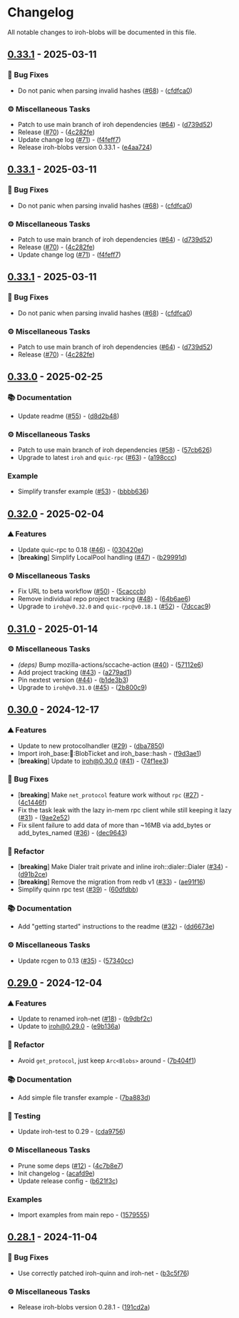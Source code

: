 # Changelog

All notable changes to iroh-blobs will be documented in this file.

## [0.33.1](https://github.com/n0-computer/iroh-blobs/compare/v0.33.0..0.33.1) - 2025-03-11

### 🐛 Bug Fixes

- Do not panic when parsing invalid hashes ([#68](https://github.com/n0-computer/iroh-blobs/issues/68)) - ([cfdfca0](https://github.com/n0-computer/iroh-blobs/commit/cfdfca04760369a9457ea09b4085ab63588398c1))

### ⚙️ Miscellaneous Tasks

- Patch to use main branch of iroh dependencies ([#64](https://github.com/n0-computer/iroh-blobs/issues/64)) - ([d739d52](https://github.com/n0-computer/iroh-blobs/commit/d739d5225029d40749150ad4f2d5e1c1c6f1c0c4))
- Release ([#70](https://github.com/n0-computer/iroh-blobs/issues/70)) - ([4c282fe](https://github.com/n0-computer/iroh-blobs/commit/4c282fea5536f142fe6aab78de1c58d2871c912f))
- Update change log ([#71](https://github.com/n0-computer/iroh-blobs/issues/71)) - ([f4feff7](https://github.com/n0-computer/iroh-blobs/commit/f4feff72c79559ff09ddc8091e15996cf2df0c27))
- Release iroh-blobs version 0.33.1 - ([e4aa724](https://github.com/n0-computer/iroh-blobs/commit/e4aa7245a3ec31a652a5573b70928d0dffd7fbc7))

## [0.33.1](https://github.com/n0-computer/iroh-blobs/compare/v0.33.0..0.33.1) - 2025-03-11

### 🐛 Bug Fixes

- Do not panic when parsing invalid hashes ([#68](https://github.com/n0-computer/iroh-blobs/issues/68)) - ([cfdfca0](https://github.com/n0-computer/iroh-blobs/commit/cfdfca04760369a9457ea09b4085ab63588398c1))

### ⚙️ Miscellaneous Tasks

- Patch to use main branch of iroh dependencies ([#64](https://github.com/n0-computer/iroh-blobs/issues/64)) - ([d739d52](https://github.com/n0-computer/iroh-blobs/commit/d739d5225029d40749150ad4f2d5e1c1c6f1c0c4))
- Release ([#70](https://github.com/n0-computer/iroh-blobs/issues/70)) - ([4c282fe](https://github.com/n0-computer/iroh-blobs/commit/4c282fea5536f142fe6aab78de1c58d2871c912f))
- Update change log ([#71](https://github.com/n0-computer/iroh-blobs/issues/71)) - ([f4feff7](https://github.com/n0-computer/iroh-blobs/commit/f4feff72c79559ff09ddc8091e15996cf2df0c27))

## [0.33.1](https://github.com/n0-computer/iroh-blobs/compare/v0.33.0..0.33.1) - 2025-03-11

### 🐛 Bug Fixes

- Do not panic when parsing invalid hashes ([#68](https://github.com/n0-computer/iroh-blobs/issues/68)) - ([cfdfca0](https://github.com/n0-computer/iroh-blobs/commit/cfdfca04760369a9457ea09b4085ab63588398c1))

### ⚙️ Miscellaneous Tasks

- Patch to use main branch of iroh dependencies ([#64](https://github.com/n0-computer/iroh-blobs/issues/64)) - ([d739d52](https://github.com/n0-computer/iroh-blobs/commit/d739d5225029d40749150ad4f2d5e1c1c6f1c0c4))
- Release ([#70](https://github.com/n0-computer/iroh-blobs/issues/70)) - ([4c282fe](https://github.com/n0-computer/iroh-blobs/commit/4c282fea5536f142fe6aab78de1c58d2871c912f))

## [0.33.0](https://github.com/n0-computer/iroh-blobs/compare/v0.32.0..0.33.0) - 2025-02-25

### 📚 Documentation

- Update readme ([#55](https://github.com/n0-computer/iroh-blobs/issues/55)) - ([d8d2b48](https://github.com/n0-computer/iroh-blobs/commit/d8d2b48fbaaaf4d604e8583e87c874cdc9c5b3c6))

### ⚙️ Miscellaneous Tasks

- Patch to use main branch of iroh dependencies ([#58](https://github.com/n0-computer/iroh-blobs/issues/58)) - ([57cb626](https://github.com/n0-computer/iroh-blobs/commit/57cb62696bbad313d497c4a33821657fb6bf53ee))
- Upgrade to latest `iroh` and `quic-rpc` ([#63](https://github.com/n0-computer/iroh-blobs/issues/63)) - ([a198ccc](https://github.com/n0-computer/iroh-blobs/commit/a198cccbde55071973e2b637e7e3ea56908f5d7d))

### Example

- Simplify transfer example ([#53](https://github.com/n0-computer/iroh-blobs/issues/53)) - ([bbbb636](https://github.com/n0-computer/iroh-blobs/commit/bbbb63679794345ed9e6155e67d0423667bfbf26))

## [0.32.0](https://github.com/n0-computer/iroh-blobs/compare/v0.31.0..0.32.0) - 2025-02-04

### ⛰️  Features

- Update quic-rpc to 0.18 ([#46](https://github.com/n0-computer/iroh-blobs/issues/46)) - ([030420e](https://github.com/n0-computer/iroh-blobs/commit/030420e7fa03c80b44491f8da16b993f4015007f))
- [**breaking**] Simplify LocalPool handling ([#47](https://github.com/n0-computer/iroh-blobs/issues/47)) - ([b29991d](https://github.com/n0-computer/iroh-blobs/commit/b29991dc913459e034b758271d9b79f8ae6c498e))

### ⚙️ Miscellaneous Tasks

- Fix URL to beta workflow ([#50](https://github.com/n0-computer/iroh-blobs/issues/50)) - ([5cacccb](https://github.com/n0-computer/iroh-blobs/commit/5cacccb33818b11eab487b89da0bb4a69325f52b))
- Remove individual repo project tracking ([#48](https://github.com/n0-computer/iroh-blobs/issues/48)) - ([64b6ae6](https://github.com/n0-computer/iroh-blobs/commit/64b6ae6a6b1dfcdf639ad55923391957b0b4186e))
- Upgrade to `iroh@v0.32.0` and `quic-rpc@v0.18.1` ([#52](https://github.com/n0-computer/iroh-blobs/issues/52)) - ([7dccac9](https://github.com/n0-computer/iroh-blobs/commit/7dccac9610482f9acbde4c46a134d99e979e6001))

## [0.31.0](https://github.com/n0-computer/iroh-blobs/compare/v0.30.0..0.31.0) - 2025-01-14

### ⚙️ Miscellaneous Tasks

- *(deps)* Bump mozilla-actions/sccache-action ([#40](https://github.com/n0-computer/iroh-blobs/issues/40)) - ([57112e6](https://github.com/n0-computer/iroh-blobs/commit/57112e62618e07a833a261b0dbfd2f64cc22eb82))
- Add project tracking ([#43](https://github.com/n0-computer/iroh-blobs/issues/43)) - ([a279ad1](https://github.com/n0-computer/iroh-blobs/commit/a279ad1bc0472fb4e47df466ab73ed9e0fa0a50a))
- Pin nextest version ([#44](https://github.com/n0-computer/iroh-blobs/issues/44)) - ([b1de3b3](https://github.com/n0-computer/iroh-blobs/commit/b1de3b306135984e113d09531beff9ed6463a778))
- Upgrade to `iroh@v0.31.0` ([#45](https://github.com/n0-computer/iroh-blobs/issues/45)) - ([2b800c9](https://github.com/n0-computer/iroh-blobs/commit/2b800c9264b21dfb73bfecbe9881bc6c07c7e0d1))

## [0.30.0](https://github.com/n0-computer/iroh-blobs/compare/v0.29.0..0.30.0) - 2024-12-17

### ⛰️  Features

- Update to new protocolhandler ([#29](https://github.com/n0-computer/iroh-blobs/issues/29)) - ([dba7850](https://github.com/n0-computer/iroh-blobs/commit/dba7850ae874939bd9a83f97c36dc6eceee7f9bd))
- Import iroh_base::ticket::BlobTicket and iroh_base::hash - ([f9d3ae1](https://github.com/n0-computer/iroh-blobs/commit/f9d3ae1e6a0cbdbdece56b0b3d948f0a3d62118c))
- [**breaking**] Update to iroh@0.30.0 ([#41](https://github.com/n0-computer/iroh-blobs/issues/41)) - ([74f1ee3](https://github.com/n0-computer/iroh-blobs/commit/74f1ee32cca396cd8e4d1cb8815b71e27c98df74))

### 🐛 Bug Fixes

- [**breaking**] Make `net_protocol` feature work without `rpc` ([#27](https://github.com/n0-computer/iroh-blobs/issues/27)) - ([4c1446f](https://github.com/n0-computer/iroh-blobs/commit/4c1446f7578778dadee6db0ad07ff025ef753779))
- Fix the task leak with the lazy in-mem rpc client while still keeping it lazy ([#31](https://github.com/n0-computer/iroh-blobs/issues/31)) - ([9ae2e52](https://github.com/n0-computer/iroh-blobs/commit/9ae2e52431ca6948ba60bca0169bba7d7cde1d06))
- Fix silent failure to add data of more than ~16MB via add_bytes or add_bytes_named ([#36](https://github.com/n0-computer/iroh-blobs/issues/36)) - ([dec9643](https://github.com/n0-computer/iroh-blobs/commit/dec96436772007178a2c9190d87598893a38b57d))

### 🚜 Refactor

- [**breaking**] Make Dialer trait private and inline iroh::dialer::Dialer ([#34](https://github.com/n0-computer/iroh-blobs/issues/34)) - ([d91b2ce](https://github.com/n0-computer/iroh-blobs/commit/d91b2ce7784cfa78fd2e6f9e0fb74f9b950a878f))
- [**breaking**] Remove the migration from redb v1 ([#33](https://github.com/n0-computer/iroh-blobs/issues/33)) - ([ae91f16](https://github.com/n0-computer/iroh-blobs/commit/ae91f16bd466f00e003d064593ea53c4c2276999))
- Simplify quinn rpc test ([#39](https://github.com/n0-computer/iroh-blobs/issues/39)) - ([60dfdbb](https://github.com/n0-computer/iroh-blobs/commit/60dfdbbacdb002621b85378449c66397d4d377f1))

### 📚 Documentation

- Add "getting started" instructions to the readme ([#32](https://github.com/n0-computer/iroh-blobs/issues/32)) - ([dd6673e](https://github.com/n0-computer/iroh-blobs/commit/dd6673e777e8f8ceab462501348941ac2387fab1))

### ⚙️ Miscellaneous Tasks

- Update rcgen to 0.13 ([#35](https://github.com/n0-computer/iroh-blobs/issues/35)) - ([57340cc](https://github.com/n0-computer/iroh-blobs/commit/57340cc931c7e0a3e8e3d14bef00e926ab7cfe47))

## [0.29.0](https://github.com/n0-computer/iroh-blobs/compare/v0.28.1..0.29.0) - 2024-12-04

### ⛰️  Features

- Update to renamed iroh-net ([#18](https://github.com/n0-computer/iroh-blobs/issues/18)) - ([b9dbf2c](https://github.com/n0-computer/iroh-blobs/commit/b9dbf2cc1e6d8a6b60f3bf9f52b832fbd23c394e))
- Update to iroh@0.29.0  - ([e9b136a](https://github.com/n0-computer/iroh-blobs/commit/e9b136ad59d8feddd16df50503bf67206cccedd9))

### 🚜 Refactor

- Avoid `get_protocol`, just keep `Arc<Blobs>` around - ([7b404f1](https://github.com/n0-computer/iroh-blobs/commit/7b404f12bca87b32af85ef0b099cc8174940219f))

### 📚 Documentation

- Add simple file transfer example - ([7ba883d](https://github.com/n0-computer/iroh-blobs/commit/7ba883d238bb2b0be8c64672369c27074519962c))

### 🧪 Testing

- Update iroh-test to 0.29 - ([cda9756](https://github.com/n0-computer/iroh-blobs/commit/cda9756d84b34583f469ffa6f9083b9b3a5fd2a5))

### ⚙️ Miscellaneous Tasks

- Prune some deps ([#12](https://github.com/n0-computer/iroh-blobs/issues/12)) - ([4c7b8e7](https://github.com/n0-computer/iroh-blobs/commit/4c7b8e79f495376245852a14688ce23a12adda85))
- Init changelog - ([acafd9e](https://github.com/n0-computer/iroh-blobs/commit/acafd9ef8fe4851854ac2a48016ebdba215f5b6b))
- Update release config - ([b621f3c](https://github.com/n0-computer/iroh-blobs/commit/b621f3c97416b61d2b7970a5c2b4ab9f5a7d9752))

### Examples

- Import examples from main repo - ([1579555](https://github.com/n0-computer/iroh-blobs/commit/1579555ba3f67102d3e4aafcf7889b558f744460))

## [0.28.1](https://github.com/n0-computer/iroh-blobs/compare/v0.28.0..v0.28.1) - 2024-11-04

### 🐛 Bug Fixes

- Use correctly patched iroh-quinn and iroh-net - ([b3c5f76](https://github.com/n0-computer/iroh-blobs/commit/b3c5f7624716896c085add70215336404188442a))

### ⚙️ Miscellaneous Tasks

- Release iroh-blobs version 0.28.1 - ([191cd2a](https://github.com/n0-computer/iroh-blobs/commit/191cd2a1c25885f8ef0d58d83df150017bc4c8bb))



